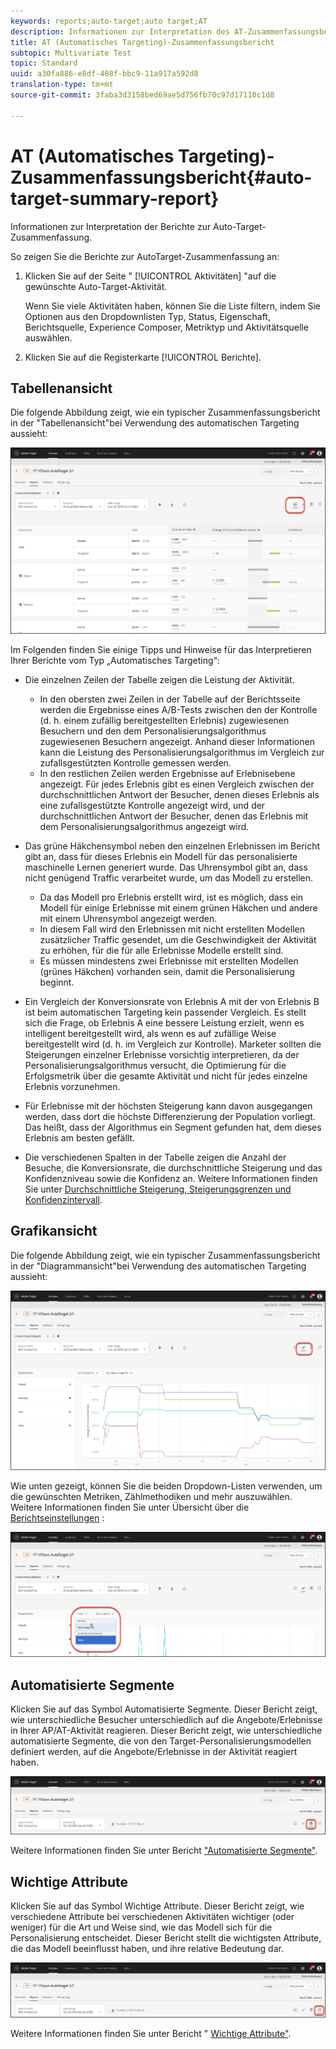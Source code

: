 ```yaml
---
keywords: reports;auto-target;auto target;AT
description: Informationen zur Interpretation des AT-Zusammenfassungsberichts.
title: AT (Automatisches Targeting)-Zusammenfassungsbericht
subtopic: Multivariate Test
topic: Standard
uuid: a30fa886-e8df-408f-bbc9-11a917a592d8
translation-type: tm+mt
source-git-commit: 3faba3d3158bed69ae5d756fb70c97d17110c1d8

---
```



# AT (Automatisches Targeting)-Zusammenfassungsbericht{#auto-target-summary-report}

Informationen zur Interpretation der Berichte zur Auto-Target-Zusammenfassung.

So zeigen Sie die Berichte zur AutoTarget-Zusammenfassung an:

1. Klicken Sie auf der Seite &quot; [!UICONTROL Aktivitäten] &quot;auf die gewünschte Auto-Target-Aktivität.

   Wenn Sie viele Aktivitäten haben, können Sie die Liste filtern, indem Sie Optionen aus den Dropdownlisten Typ, Status, Eigenschaft, Berichtsquelle, Experience Composer, Metriktyp und Aktivitätsquelle auswählen.

1. Klicken Sie auf die Registerkarte [!UICONTROL Berichte].

## Tabellenansicht 

Die folgende Abbildung zeigt, wie ein typischer Zusammenfassungsbericht in der &quot;Tabellenansicht&quot;bei Verwendung des automatischen Targeting aussieht:

![Bericht zur automatischen Zielgruppenansicht](/help/c-reports/assets/at-table-view.png)

Im Folgenden finden Sie einige Tipps und Hinweise für das Interpretieren Ihrer Berichte vom Typ „Automatisches Targeting“:

* Die einzelnen Zeilen der Tabelle zeigen die Leistung der Aktivität.

   * In den obersten zwei Zeilen in der Tabelle auf der Berichtsseite werden die Ergebnisse eines A/B-Tests zwischen den der Kontrolle (d. h. einem zufällig bereitgestellten Erlebnis) zugewiesenen Besuchern und den dem Personalisierungsalgorithmus zugewiesenen Besuchern angezeigt. Anhand dieser Informationen kann die Leistung des Personalisierungsalgorithmus im Vergleich zur zufallsgestützten Kontrolle gemessen werden.
   * In den restlichen Zeilen werden Ergebnisse auf Erlebnisebene angezeigt. Für jedes Erlebnis gibt es einen Vergleich zwischen der durchschnittlichen Antwort der Besucher, denen dieses Erlebnis als eine zufallsgestützte Kontrolle angezeigt wird, und der durchschnittlichen Antwort der Besucher, denen das Erlebnis mit dem Personalisierungsalgorithmus angezeigt wird.

* Das grüne Häkchensymbol neben den einzelnen Erlebnissen im Bericht gibt an, dass für dieses Erlebnis ein Modell für das personalisierte maschinelle Lernen generiert wurde. Das Uhrensymbol gibt an, dass nicht genügend Traffic verarbeitet wurde, um das Modell zu erstellen.

   * Da das Modell pro Erlebnis erstellt wird, ist es möglich, dass ein Modell für einige Erlebnisse mit einem grünen Häkchen und andere mit einem Uhrensymbol angezeigt werden.
   * In diesem Fall wird den Erlebnissen mit nicht erstellten Modellen zusätzlicher Traffic gesendet, um die Geschwindigkeit der Aktivität zu erhöhen, für die für alle Erlebnisse Modelle erstellt sind.
   * Es müssen mindestens zwei Erlebnisse mit erstellten Modellen (grünes Häkchen) vorhanden sein, damit die Personalisierung beginnt.

* Ein Vergleich der Konversionsrate von Erlebnis A mit der von Erlebnis B ist beim automatischen Targeting kein passender Vergleich. Es stellt sich die Frage, ob Erlebnis A eine bessere Leistung erzielt, wenn es intelligent bereitgestellt wird, als wenn es auf zufällige Weise bereitgestellt wird (d. h. im Vergleich zur Kontrolle). Marketer sollten die Steigerungen einzelner Erlebnisse vorsichtig interpretieren, da der Personalisierungsalgorithmus versucht, die Optimierung für die Erfolgsmetrik über die gesamte Aktivität und nicht für jedes einzelne Erlebnis vorzunehmen.
* Für Erlebnisse mit der höchsten Steigerung kann davon ausgegangen werden, dass dort die höchste Differenzierung der Population vorliegt. Das heißt, dass der Algorithmus ein Segment gefunden hat, dem dieses Erlebnis am besten gefällt.
* Die verschiedenen Spalten in der Tabelle zeigen die Anzahl der Besuche, die Konversionsrate, die durchschnittliche Steigerung und das Konfidenzniveau sowie die Konfidenz an. Weitere Informationen finden Sie unter [Durchschnittliche Steigerung, Steigerungsgrenzen und Konfidenzintervall](/help/c-reports/c-report-settings/average-lift-bounds-and-confidence-interval.md).

## Grafikansicht

Die folgende Abbildung zeigt, wie ein typischer Zusammenfassungsbericht in der &quot;Diagrammansicht&quot;bei Verwendung des automatischen Targeting aussieht:

![Bericht zur automatischen Targeting-Diagrammansicht](/help/c-reports/assets/at-graph-view.png)

Wie unten gezeigt, können Sie die beiden Dropdown-Listen verwenden, um die gewünschten Metriken, Zählmethodiken und mehr auszuwählen. Weitere Informationen finden Sie unter Übersicht über die [Berichtseinstellungen](/help/c-reports/c-report-settings/report-settings.md) :

![Bericht zur automatischen Targeting-Diagrammansicht](/help/c-reports/assets/at-graph-view-2.png)

## Automatisierte Segmente

Klicken Sie auf das Symbol Automatisierte Segmente. Dieser Bericht zeigt, wie unterschiedliche Besucher unterschiedlich auf die Angebote/Erlebnisse in Ihrer AP/AT-Aktivität reagieren. Dieser Bericht zeigt, wie unterschiedliche automatisierte Segmente, die von den Target-Personalisierungsmodellen definiert werden, auf die Angebote/Erlebnisse in der Aktivität reagiert haben.

![Symbol für automatisierte Segmente](/help/c-reports/assets/icon-automated-sements.png)

Weitere Informationen finden Sie unter Bericht [&quot;Automatisierte Segmente&quot;](/help/c-reports/c-personalization-insights-reports/automated-segments-report.md).

## Wichtige Attribute

Klicken Sie auf das Symbol Wichtige Attribute. Dieser Bericht zeigt, wie verschiedene Attribute bei verschiedenen Aktivitäten wichtiger (oder weniger) für die Art und Weise sind, wie das Modell sich für die Personalisierung entscheidet. Dieser Bericht stellt die wichtigsten Attribute, die das Modell beeinflusst haben, und ihre relative Bedeutung dar.

![Symbol &quot;Wichtige Attribute&quot;](/help/c-reports/assets/icon-important-attributes.png)

Weitere Informationen finden Sie unter Bericht &quot; [Wichtige Attribute&quot;](/help/c-reports/c-personalization-insights-reports/important-attributes-report.md).
